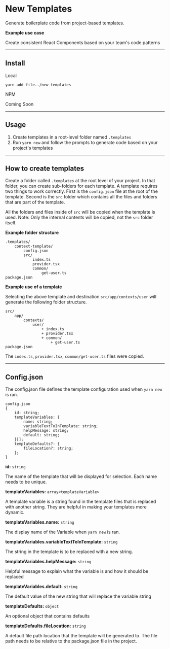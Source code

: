 # New Templates
Generate boilerplate code from project-based templates.

**Example use case**

Create consistent React Components based on your team's code patterns

---

## Install

Local

`yarn add file../new-templates`

NPM

Coming Soon

---

## Usage

1. Create templates in a root-level folder named `.templates`
2. Run `yarn new` and follow the prompts to generate code based on your project's templates

---

## How to create templates
Create a folder called `.templates` at the root level of your project. In that folder, you can create sub-folders for each template. A template requires two things to work correctly. First is the `config.json` file at the root of the template. Second is the `src` folder which contains all the files and folders that are part of the template. 

All the folders and files inside of `src` will be copied when the template is used. Note: Only the internal contents will be copied, not the `src` folder itself.

**Example folder structure**

```
.templates/
    context-template/
        config.json
        src/
            index.ts
            provider.tsx
            common/
                get-user.ts
package.json
```

**Example use of a template**

Selecting the above template and destination `src/app/contexts/user` will generate the following folder structure.

```
src/
    app/
        contexts/
            user/
                + index.ts
                + provider.tsx
                + common/
                    + get-user.ts
package.json
```

The `index.ts`, `provider.tsx`, `common/get-user.ts` files were copied.

---

## Config.json
The config.json file defines the template configuration used when `yarn new` is ran. 
```
config.json
{
    id: string;
    templateVariables: {
        name: string;
        variableTextToInTemplate: string;
        helpMessage: string;
        default: string;
    }[];
    templateDefaults?: {
        fileLocation?: string;
    };
}
```
**id:** `string`

The name of the template that will be displayed for selection. Each name needs to be unique.

**templateVariables:** `array<templateVariable>`

A template variable is a string found in the template files that is replaced with another string. They are helpful in making your templates more dynamic. 

**templateVariables.name:** `string`

The display name of the Variable when `yarn new` is ran. 

**templateVariables.variableTextToInTemplate:** `string`

The string in the template is to be replaced with a new string.

**templateVariables.helpMessage:** `string`

Helpful message to explain what the variable is and how it should be replaced

**templateVariables.default:** `string`

The default value of the new string that will replace the variable string


**templateDefaults:** `object`

An optional object that contains defaults

**templateDefaults.fileLocation:** `string`

A default file path location that the template will be generated to. The file path needs to be relative to the package.json file in the project.
